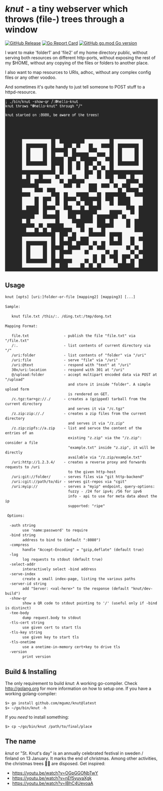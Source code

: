# *knut* - a tiny webserver which throws (file-) trees through a window

[![GitHub Release](https://img.shields.io/github/v/release/mgumz/knut.svg)](https://github.com/mgumz/knut/releases/latest)
[![Go Report Card](https://goreportcard.com/badge/github.com/mgumz/knut)](https://goreportcard.com/report/github.com/mgumz/knut)
[![GitHub go.mod Go version](https://img.shields.io/github/go-mod/go-version/mgumz/knut.svg)](https://github.com/mgumz/knut)

I want to make 'folder1' and 'file2' of my home directory public, without
serving both resources on different http-ports, without exposing the rest
of my $HOME, without any copying of the files or folders to another place.

I also want to map resources to URIs, adhoc, without any complex config files
or any other voodoo.

And sometimes it's quite handy to just tell someone to POST stuff to a
httpd-resource.

![knut Screenshot](./media/knut.png)


## Usage

```
knut [opts] [uri:]folder-or-file [mapping2] [mapping3] [...]

Sample:

   knut file.txt /this/:. /ding.txt:/tmp/dong.txt

Mapping Format:

   file.txt                - publish the file "file.txt" via "/file.txt"
   /:.                     - list contents of current directory via "/"
   /uri:folder             - list contents of "folder" via "/uri"
   /uri:file               - serve "file" via "/uri"
   /uri:@text              - respond with "text" at "/uri"
   30x/uri:location        - respond with 301 at "/uri"
   @/upload:folder         - accept multipart encoded data via POST at "/upload"
                             and store it inside "folder". A simple upload form
                             is rendered on GET.
   /c.tgz:tar+gz://./      - creates a (gzipped) tarball from the current directory
                             and serves it via "/c.tgz"
   /z.zip:zip://./         - creates a zip files from the current directory
                             and serves it via "/z.zip"
   /z.zip:zipfs://a.zip    - list and servce the content of the entries of an
                             existing "z.zip" via the "/z.zip": consider a file
                             "example.txt" inside "z.zip", it will be directly
                             available via "/z.zip/example.txt"
   /uri:http://1.2.3.4/    - creates a reverse proxy and forwards requests to /uri
                             to the given http-host
   /uri:git://folder/      - serves files via "git http-backend"
   /uri:cgit://path/to/dir - serves git-repos via "cgit"
   /uri:myip://            - serves a "myip" endpoint, query-options:
                             fuzzy - /24 for ipv4; /56 for ipv6
                             info - api to use for meta data about the ip
                             supported: "ripe"

 Options:

  -auth string
    	use 'name:password' to require
  -bind string
    	address to bind to (default ":8080")
  -compress
    	handle "Accept-Encoding" = "gzip,deflate" (default true)
  -log
    	log requests to stdout (default true)
  -select-addr
    	interactively select -bind address
  -serve-index
    	create a small index-page, listing the various paths
  -server-id string
    	add "Server: <val-here>" to the response (default "knut/dev-build")
  -show-qr
    	show a QR code to stdout pointing to '/' (useful only if -bind is distinct)
  -tee-body
    	dump request.body to stdout
  -tls-cert string
    	use given cert to start tls
  -tls-key string
    	use given key to start tls
  -tls-onetime
    	use a onetime-in-memory cert+key to drive tls
  -version
    	print version
```

## Build & Installing

The only requirement to build *knut*: A working go-compiler. Check
http://golang.org for more information on how to setup one. If you
have a working golang-compiler:

    $> go install github.com/mgumz/knut@latest
    $> ~/go/bin/knut -h

If you *need* to install something:

    $> cp ~/go/bin/knut /path/to/final/place

## The name

*knut* or "St. Knut's day" is an annually celebrated festival in sweden /
finland on 13 January. It marks the end of christmas. Among other
activities, the christmas trees 🎄🎄 are disposed. Get inspired:

* https://youtu.be/watch?v=OGpGGONbTwY
* https://youtu.be/watch?v=nEf5yuyaXgk
* https://youtu.be/watch?v=IBhC4UevoaA
